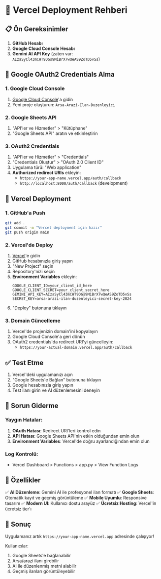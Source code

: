 # 🚀 Vercel Deployment Rehberi

## 📋 Ön Gereksinimler

1. **GitHub Hesabı**
2. **Google Cloud Console Hesabı**
3. **Gemini AI API Key** (zaten var: `AIzaSyCl43mCHT9DGs9MiBrX7wQeAS9ZoTD5vSs`)

## 🔑 Google OAuth2 Credentials Alma

### 1. Google Cloud Console
1. [Google Cloud Console](https://console.cloud.google.com/)'a gidin
2. Yeni proje oluşturun: `Arsa-Arazi-Ilan-Duzenleyici`

### 2. Google Sheets API
1. "API'ler ve Hizmetler" > "Kütüphane"
2. "Google Sheets API" aratın ve etkinleştirin

### 3. OAuth2 Credentials
1. "API'ler ve Hizmetler" > "Credentials"
2. "Credentials Oluştur" > "OAuth 2.0 Client ID"
3. Uygulama türü: "Web application"
4. **Authorized redirect URIs** ekleyin:
   - `https://your-app-name.vercel.app/auth/callback`
   - `http://localhost:8000/auth/callback` (development)

## 🚀 Vercel Deployment

### 1. GitHub'a Push
```bash
git add .
git commit -m "Vercel deployment için hazır"
git push origin main
```

### 2. Vercel'de Deploy
1. [Vercel](https://vercel.com)'e gidin
2. GitHub hesabınızla giriş yapın
3. "New Project" seçin
4. Repository'nizi seçin
5. **Environment Variables** ekleyin:
   ```
   GOOGLE_CLIENT_ID=your_client_id_here
   GOOGLE_CLIENT_SECRET=your_client_secret_here
   GEMINI_API_KEY=AIzaSyCl43mCHT9DGs9MiBrX7wQeAS9ZoTD5vSs
   SECRET_KEY=arsa-arazi-ilan-duzenleyici-secret-key-2024
   ```
6. "Deploy" butonuna tıklayın

### 3. Domain Güncelleme
1. Vercel'de projenizin domain'ini kopyalayın
2. Google Cloud Console'a geri dönün
3. OAuth2 credentials'da redirect URI'yi güncelleyin:
   - `https://your-actual-domain.vercel.app/auth/callback`

## ✅ Test Etme

1. Vercel'deki uygulamanızı açın
2. "Google Sheets'e Bağlan" butonuna tıklayın
3. Google hesabınızla giriş yapın
4. Test ilanı girin ve AI düzenlemesini deneyin

## 🔧 Sorun Giderme

### Yaygın Hatalar:
1. **OAuth Hatası**: Redirect URI'leri kontrol edin
2. **API Hatası**: Google Sheets API'nin etkin olduğundan emin olun
3. **Environment Variables**: Vercel'de doğru ayarlandığından emin olun

### Log Kontrolü:
- Vercel Dashboard > Functions > app.py > View Function Logs

## 📱 Özellikler

✅ **AI Düzenleme**: Gemini AI ile profesyonel ilan formatı
✅ **Google Sheets**: Otomatik kayıt ve geçmiş görüntüleme
✅ **Mobile Uyumlu**: Responsive tasarım
✅ **Modern UI**: Kullanıcı dostu arayüz
✅ **Ücretsiz Hosting**: Vercel'in ücretsiz tier'ı

## 🎯 Sonuç

Uygulamanız artık `https://your-app-name.vercel.app` adresinde çalışıyor!

Kullanıcılar:
1. Google Sheets'e bağlanabilir
2. Arsa/arazi ilanı girebilir
3. AI ile düzenlenmiş metni alabilir
4. Geçmiş ilanları görüntüleyebilir 